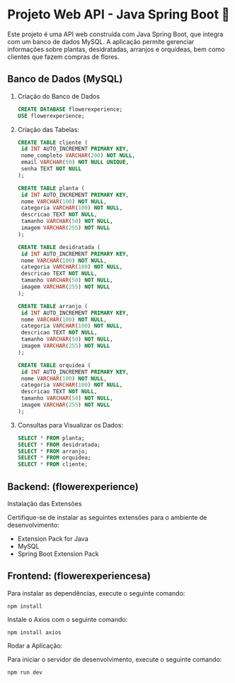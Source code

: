 # Projeto Web API - Java Spring Boot 🌹

Este projeto é uma API web construída com Java Spring Boot, que integra com um banco de dados MySQL. A aplicação permite gerenciar informações sobre plantas, desidratadas, arranjos e orquídeas, bem como clientes que fazem compras de flores.

## Banco de Dados (MySQL)

1. Criação do Banco de Dados

   ```sql
   CREATE DATABASE flowerexperience;
   USE flowerexperience;

2. Criação das Tabelas:

   ```sql
   CREATE TABLE cliente (
    id INT AUTO_INCREMENT PRIMARY KEY,
    nome_completo VARCHAR(200) NOT NULL,
    email VARCHAR(50) NOT NULL UNIQUE,
    senha TEXT NOT NULL
   );

   CREATE TABLE planta (
    id INT AUTO_INCREMENT PRIMARY KEY,
    nome VARCHAR(100) NOT NULL,
    categoria VARCHAR(100) NOT NULL,
    descricao TEXT NOT NULL,
    tamanho VARCHAR(50) NOT NULL,
    imagem VARCHAR(255) NOT NULL
   );

   CREATE TABLE desidratada (
    id INT AUTO_INCREMENT PRIMARY KEY,
    nome VARCHAR(100) NOT NULL,
    categoria VARCHAR(100) NOT NULL,
    descricao TEXT NOT NULL,
    tamanho VARCHAR(50) NOT NULL,
    imagem VARCHAR(255) NOT NULL
   );

   CREATE TABLE arranjo (
    id INT AUTO_INCREMENT PRIMARY KEY,
    nome VARCHAR(100) NOT NULL,
    categoria VARCHAR(100) NOT NULL,
    descricao TEXT NOT NULL,
    tamanho VARCHAR(50) NOT NULL,
    imagem VARCHAR(255) NOT NULL
   );

   CREATE TABLE orquidea (
    id INT AUTO_INCREMENT PRIMARY KEY,
    nome VARCHAR(100) NOT NULL,
    categoria VARCHAR(100) NOT NULL,
    descricao TEXT NOT NULL,
    tamanho VARCHAR(50) NOT NULL,
    imagem VARCHAR(255) NOT NULL
   );

3. Consultas para Visualizar os Dados:

   ```sql
   SELECT * FROM planta;
   SELECT * FROM desidratada;
   SELECT * FROM arranjo;
   SELECT * FROM orquidea;
   SELECT * FROM cliente;

## Backend: (flowerexperience)

Instalação das Extensões

Certifique-se de instalar as seguintes extensões para o ambiente de desenvolvimento:
    
- Extension Pack for Java
- MySQL
- Spring Boot Extension Pack

## Frontend: (flowerexperiencesa)

Para instalar as dependências, execute o seguinte comando:

    npm install

Instale o Axios com o seguinte comando:

    npm install axios
    
Rodar a Aplicação:

Para iniciar o servidor de desenvolvimento, execute o seguinte comando:

    npm run dev
